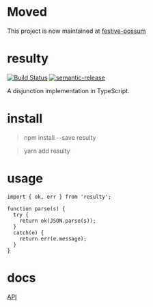 # Moved
This project is now maintained at [festive-possum](https://github.com/kofno/festive-possum/tree/main/packages/resulty)

# resulty

[![Build Status](https://travis-ci.org/kofno/resulty.svg?branch=master)](https://travis-ci.org/kofno/resulty)
[![semantic-release](https://img.shields.io/badge/%20%20%F0%9F%93%A6%F0%9F%9A%80-semantic--release-e10079.svg?style=plastic)](https://github.com/semantic-release/semantic-release)


A disjunction implementation in TypeScript.

# install

> npm install --save resulty

> yarn add resulty

# usage

    import { ok, err } from 'resulty';

    function parse(s) {
      try {
        return ok(JSON.parse(s));
      }
      catch(e) {
        return err(e.message);
      }
    }

# docs

[API](https://kofno.github.io/resulty)
